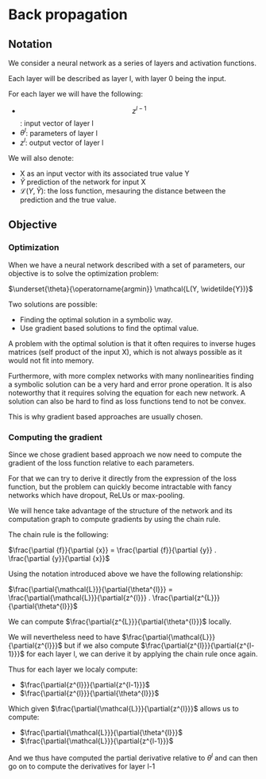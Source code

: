 # Back propagation

## Notation

We consider a neural network as a series of layers and activation functions.

Each layer will be described as layer l, with layer 0 being the input.

For each layer we will have the following:

- $$z^{l-1}$$: input vector of layer l
- $\theta^{l}$: parameters of layer l
- $z^{l}$: output vector of layer l

We will also denote:

- X as an input vector with its associated true value Y
- $\widetilde{Y}$ prediction of the network for input X
- $\mathcal{L}(Y, \widetilde{Y})$: the loss function, mesauring the distance between the prediction
  and the true value.

## Objective

### Optimization

When we have a neural network described with a set of parameters, our objective is to solve the
optimization problem:

$\underset{\theta}{\operatorname{argmin}} \mathcal{L(Y, \widetilde{Y})}$

Two solutions are possible:

- Finding the optimal solution in a symbolic way.
- Use gradient based solutions to find the optimal value.

A problem with the optimal solution is that it often requires to inverse huges matrices (self
product of the input X), which is not always possible as it would not fit into memory.

Furthermore, with more complex networks with many nonlinearities finding a symbolic solution can be
a very hard and error prone operation. It is also noteworthy that it requires solving the equation
for each new network. A solution can also be hard to find as loss functions tend to not be convex.

This is why gradient based approaches are usually chosen.

### Computing the gradient

Since we chose gradient based approach we now need to compute the gradient of the loss function
relative to each parameters.

For that we can try to derive it directly from the expression of the loss function, but the problem
can quickly become intractable with fancy networks which have dropout, ReLUs or max-pooling.

We will hence take advantage of the structure of the network and its computation graph to compute
gradients by using the chain rule.

The chain rule is the following:

$\frac{\partial {f}}{\partial {x}} = \frac{\partial {f}}{\partial {y}} . \frac{\partial {y}}{\partial {x}}$ 

Using the notation introduced above we have the following relationship:

$\frac{\partial{\mathcal{L}}}{\partial{\theta^{l}}} = \frac{\partial{\mathcal{L}}}{\partial{z^{l}}} . \frac{\partial{z^{L}}}{\partial{\theta^{l}}}$

We can compute $\frac{\partial{z^{L}}}{\partial{\theta^{l}}}$ locally.

We will nevertheless need to have $\frac{\partial{\mathcal{L}}}{\partial{z^{l}}}$ but if we also
compute $\frac{\partial{z^{l}}}{\partial{z^{l-1}}}$ for each layer l, we can derive it by applying the
chain rule once again.

Thus for each layer we localy compute:

- $\frac{\partial{z^{l}}}{\partial{z^{l-1}}}$
- $\frac{\partial{z^{l}}}{\partial{\theta^{l}}}$
 
Which given $\frac{\partial{\mathcal{L}}}{\partial{z^{l}}}$ allows us to compute:

- $\frac{\partial{\mathcal{L}}}{\partial{\theta^{l}}}$
- $\frac{\partial{\mathcal{L}}}{\partial{z^{l-1}}}$

And we thus have computed the partial derivative relative to $\theta^l$ and can then go on to compute
the derivatives for layer l-1
